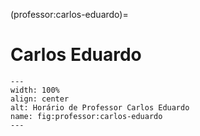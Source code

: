 (professor:carlos-eduardo)=

# Carlos Eduardo

```{figure} ../_static/img/professor/carlos-eduardo.png
---
width: 100%
align: center
alt: Horário de Professor Carlos Eduardo
name: fig:professor:carlos-eduardo
---
```

